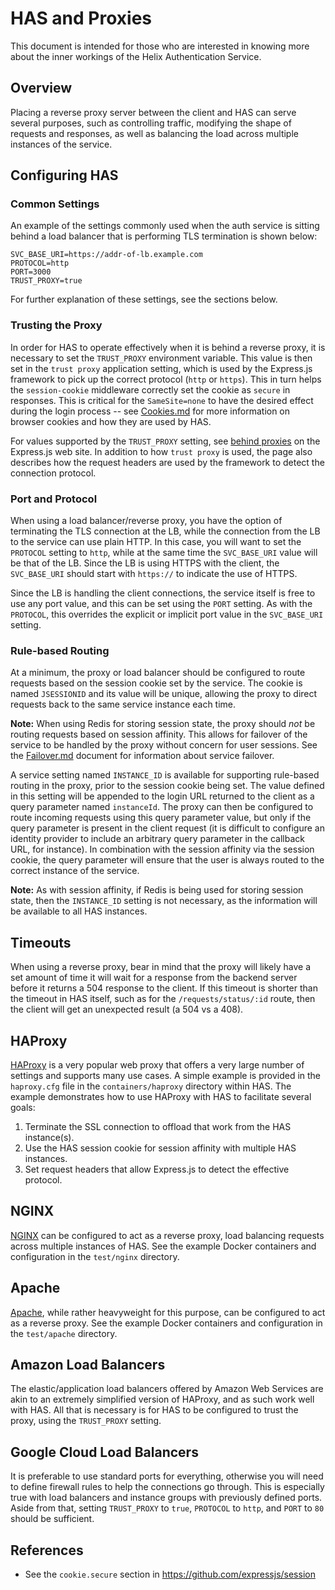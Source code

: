 # HAS and Proxies

This document is intended for those who are interested in knowing more about the inner workings of the Helix Authentication Service.

## Overview

Placing a reverse proxy server between the client and HAS can serve several purposes, such as controlling traffic, modifying the shape of requests and responses, as well as balancing the load across multiple instances of the service.

## Configuring HAS

### Common Settings

An example of the settings commonly used when the auth service is sitting behind a load balancer that is performing TLS termination is shown below:

```
SVC_BASE_URI=https://addr-of-lb.example.com
PROTOCOL=http
PORT=3000
TRUST_PROXY=true
```

For further explanation of these settings, see the sections below.

### Trusting the Proxy

In order for HAS to operate effectively when it is behind a reverse proxy, it is necessary to set the `TRUST_PROXY` environment variable. This value is then set in the `trust proxy` application setting, which is used by the Express.js framework to pick up the correct protocol (`http` or `https`). This in turn helps the `session-cookie` middleware correctly set the cookie as `secure` in responses. This is critical for the `SameSite=none` to have the desired effect during the login process -- see [Cookies.md](./Cookies.md) for more information on browser cookies and how they are used by HAS.

For values supported by the `TRUST_PROXY` setting, see [behind proxies](http://expressjs.com/en/guide/behind-proxies.html) on the Express.js web site. In addition to how `trust proxy` is used, the page also describes how the request headers are used by the framework to detect the connection protocol.

### Port and Protocol

When using a load balancer/reverse proxy, you have the option of terminating the TLS connection at the LB, while the connection from the LB to the service can use plain HTTP. In this case, you will want to set the `PROTOCOL` setting to `http`, while at the same time the `SVC_BASE_URI` value will be that of the LB. Since the LB is using HTTPS with the client, the `SVC_BASE_URI` should start with `https://` to indicate the use of HTTPS.

Since the LB is handling the client connections, the service itself is free to use any port value, and this can be set using the `PORT` setting. As with the `PROTOCOL`, this overrides the explicit or implicit port value in the `SVC_BASE_URI` setting.

### Rule-based Routing

At a minimum, the proxy or load balancer should be configured to route requests
based on the session cookie set by the service. The cookie is named `JSESSIONID`
and its value will be unique, allowing the proxy to direct requests back to the
same service instance each time.

**Note:** When using Redis for storing session state, the proxy should _not_ be
routing requests based on session affinity. This allows for failover of the
service to be handled by the proxy without concern for user sessions. See the
[Failover.md](./Failover.md) document for information about service failover.

A service setting named `INSTANCE_ID` is available for supporting rule-based
routing in the proxy, prior to the session cookie being set. The value defined
in this setting will be appended to the login URL returned to the client as a
query parameter named `instanceId`. The proxy can then be configured to route
incoming requests using this query parameter value, but only if the query
parameter is present in the client request (it is difficult to configure an
identity provider to include an arbitrary query parameter in the callback URL,
for instance). In combination with the session affinity via the session cookie,
the query parameter will ensure that the user is always routed to the correct
instance of the service.

**Note:** As with session affinity, if Redis is being used for storing session
state, then the `INSTANCE_ID` setting is not necessary, as the information will
be available to all HAS instances.

## Timeouts

When using a reverse proxy, bear in mind that the proxy will likely have a set amount of time it will wait for a response from the backend server before it returns a 504 response to the client. If this timeout is shorter than the timeout in HAS itself, such as for the `/requests/status/:id` route, then the client will get an unexpected result (a 504 vs a 408).

## HAProxy

[HAProxy](http://www.haproxy.org) is a very popular web proxy that offers a very large number of settings and supports many use cases. A simple example is provided in the `haproxy.cfg` file in the `containers/haproxy` directory within HAS. The example demonstrates how to use HAProxy with HAS to facilitate several goals:

1. Terminate the SSL connection to offload that work from the HAS instance(s).
1. Use the HAS session cookie for session affinity with multiple HAS instances.
1. Set request headers that allow Express.js to detect the effective protocol.

## NGINX

[NGINX](https://www.nginx.com) can be configured to act as a reverse proxy, load balancing requests across multiple instances of HAS. See the example Docker containers and configuration in the `test/nginx` directory.

## Apache

[Apache](https://httpd.apache.org), while rather heavyweight for this purpose, can be configured to act as a reverse proxy. See the example Docker containers and configuration in the `test/apache` directory.

## Amazon Load Balancers

The elastic/application load balancers offered by Amazon Web Services are akin to an extremely simplified version of HAProxy, and as such work well with HAS. All that is necessary is for HAS to be configured to trust the proxy, using the `TRUST_PROXY` setting.

## Google Cloud Load Balancers

It is preferable to use standard ports for everything, otherwise you will need
to define firewall rules to help the connections go through. This is especially
true with load balancers and instance groups with previously defined ports.
Aside from that, setting `TRUST_PROXY` to `true`, `PROTOCOL` to `http`, and
`PORT` to `80` should be sufficient.

## References

* See the `cookie.secure` section in https://github.com/expressjs/session
